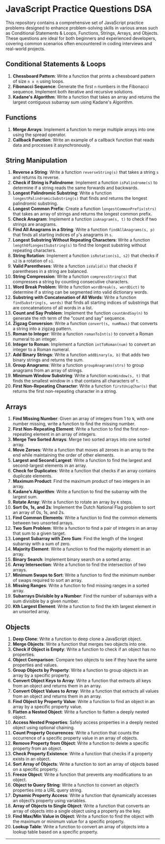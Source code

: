 # JavaScript Practice Questions DSA

This repository contains a comprehensive set of JavaScript practice problems designed to enhance problem-solving skills in various areas such as Conditional Statements & Loops, Functions, Strings, Arrays, and Objects. These questions are ideal for both beginners and experienced developers, covering common scenarios often encountered in coding interviews and real-world projects.

## Conditional Statements & Loops

1. **Chessboard Pattern**: Write a function that prints a chessboard pattern of size `n x n` using loops.
2. **Fibonacci Sequence**: Generate the first `n` numbers in the Fibonacci sequence. Implement both iterative and recursive solutions.
3. **Kadane's Algorithm**: Write a function that takes an array and returns the largest contiguous subarray sum using Kadane's Algorithm.

## Functions

1. **Merge Arrays**: Implement a function to merge multiple arrays into one using the spread operator.
2. **Callback Function**: Write an example of a callback function that reads data and processes it asynchronously.

## String Manipulation

1. **Reverse a String**: Write a function `reverseString(s)` that takes a string `s` and returns its reverse.
2. **Check if String is Palindrome**: Implement a function `isPalindrome(s)` to determine if a string reads the same forwards and backwards.
3. **Longest Palindromic Substring**: Write a function `longestPalindromicSubstring(s)` that finds and returns the longest palindromic substring.
4. **Longest Common Prefix**: Create a function `longestCommonPrefix(strs)` that takes an array of strings and returns the longest common prefix.
5. **Check Anagram**: Implement a function `isAnagram(s, t)` to check if two strings are anagrams.
6. **Find All Anagrams in a String**: Write a function `findAllAnagrams(s, p)` that finds all starting indices of `p`'s anagrams in `s`.
7. **Longest Substring Without Repeating Characters**: Write a function `lengthOfLongestSubstring(s)` to find the longest substring without repeating characters.
8. **String Rotation**: Implement a function `isRotation(s1, s2)` that checks if `s2` is a rotation of `s1`.
9. **Valid Parentheses**: Write a function `isValid(s)` that checks if parentheses in a string are balanced.
10. **String Compression**: Write a function `compressString(s)` that compresses a string by counting consecutive characters.
11. **Word Break Problem**: Write a function `wordBreak(s, wordDict)` to determine if a string can be segmented into valid dictionary words.
12. **Substring with Concatenation of All Words**: Write a function `findSubstring(s, words)` that finds all starting indices of substrings that are concatenations of all words in a list.
13. **Count and Say Problem**: Implement the function `countAndSay(n)` to generate the nth term of the "count and say" sequence.
14. **Zigzag Conversion**: Write a function `convert(s, numRows)` that converts a string into a zigzag pattern.
15. **Roman to Integer**: Write a function `romanToInt(s)` to convert a Roman numeral to an integer.
16. **Integer to Roman**: Implement a function `intToRoman(num)` to convert an integer to a Roman numeral.
17. **Add Binary Strings**: Write a function `addBinary(a, b)` that adds two binary strings and returns the sum.
18. **Group Anagrams**: Write a function `groupAnagrams(strs)` to group anagrams from an array of strings.
19. **Minimum Window Substring**: Write a function `minWindow(s, t)` that finds the smallest window in `s` that contains all characters of `t`.
20. **First Non-Repeating Character**: Write a function `firstUniqChar(s)` that returns the first non-repeating character in a string.

## Arrays

1. **Find Missing Number**: Given an array of integers from 1 to `N`, with one number missing, write a function to find the missing number.
2. **First Non-Repeating Element**: Write a function to find the first non-repeating element in an array of integers.
3. **Merge Two Sorted Arrays**: Merge two sorted arrays into one sorted array.
4. **Move Zeroes**: Write a function that moves all zeroes in an array to the end while maintaining the order of other elements.
5. **Largest and Second Largest**: Write a function to find the largest and second-largest elements in an array.
6. **Check for Duplicates**: Write a function that checks if an array contains duplicate elements.
7. **Maximum Product**: Find the maximum product of two integers in an array.
8. **Kadane’s Algorithm**: Write a function to find the subarray with the largest sum.
9. **Rotate Array**: Write a function to rotate an array by `K` steps.
10. **Sort 0s, 1s, and 2s**: Implement the Dutch National Flag problem to sort an array of 0s, 1s, and 2s.
11. **Find Common Elements**: Write a function to find the common elements between two unsorted arrays.
12. **Two Sum Problem**: Write a function to find a pair of integers in an array that sum to a given target.
13. **Longest Subarray with Zero Sum**: Find the length of the longest subarray with a sum of zero.
14. **Majority Element**: Write a function to find the majority element in an array.
15. **Binary Search**: Implement binary search on a sorted array.
16. **Array Intersection**: Write a function to find the intersection of two arrays.
17. **Minimum Swaps to Sort**: Write a function to find the minimum number of swaps required to sort an array.
18. **Missing Ranges**: Write a function to find missing ranges in a sorted array.
19. **Subarrays Divisible by a Number**: Find the number of subarrays with a sum divisible by a given number.
20. **Kth Largest Element**: Write a function to find the kth largest element in an unsorted array.

## Objects

1. **Deep Clone**: Write a function to deep clone a JavaScript object.
2. **Merge Objects**: Write a function that merges two objects into one.
3. **Check if Object is Empty**: Write a function to check if an object has no properties.
4. **Object Comparison**: Compare two objects to see if they have the same properties and values.
5. **Group Objects by Property**: Write a function to group objects in an array by a specific property.
6. **Convert Object Keys to Array**: Write a function that extracts all keys from an object and returns them in an array.
7. **Convert Object Values to Array**: Write a function that extracts all values from an object and returns them in an array.
8. **Find Object by Property Value**: Write a function to find an object in an array by a specific property value.
9. **Flatten a Nested Object**: Write a function to flatten a deeply nested object.
10. **Access Nested Properties**: Safely access properties in a deeply nested object using optional chaining.
11. **Count Property Occurrences**: Write a function that counts the occurrence of a specific property value in an array of objects.
12. **Remove Property from Object**: Write a function to delete a specific property from an object.
13. **Check Property Existence**: Write a function that checks if a property exists in an object.
14. **Sort Array of Objects**: Write a function to sort an array of objects based on a specific property.
15. **Freeze Object**: Write a function that prevents any modifications to an object.
16. **Object to Query String**: Write a function to convert an object’s properties into a URL query string.
17. **Dynamic Property Access**: Write a function that dynamically accesses an object’s property using variables.
18. **Array of Objects to Single Object**: Write a function that converts an array of objects into a single object using a property as the key.
19. **Find Max/Min Value in Object**: Write a function to find the object with the maximum or minimum value for a specific property.
20. **Lookup Table**: Write a function to convert an array of objects into a lookup table based on a specific property.

---
